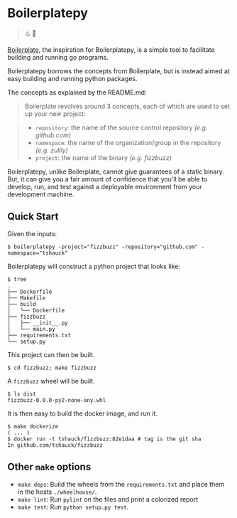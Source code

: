 # Boilerplatepy

> :hotsprings: :snake:

[Boilerplate](https://github.com/zulily/boilerplate/master/README.md),
the inspiration for Boilerplatepy, is a simple tool to facilitate
building and running go programs.

Boilerplatepy borrows the concepts from Boilerplate, but is instead
aimed at easy building and running python packages.

The concepts as explained by the README.md:

> Boilerplate revolves around 3 concepts, each of which are used to set up your
> new project:

> * `repository`: the name of the source control repository _(e.g. github.com)_
> * `namespace`: the name of the organization/group in the repository _(e.g.
  zulily)_
> * `project`: the name of the binary _(e.g. fizzbuzz)_

Boilerplatepy, unlike Boilerplate, cannot give guarantees of a static binary.
But, it can give you a fair amount of confidence that you'll be able to
develop, run, and test against a deployable environment from your development
machine.

## Quick Start

Given the inputs:

    $ boilerplatepy -project="fizzbuzz" -repository="github.com" -namespace="tshauck"

Boilerplatepy will construct a python project that looks like:

    $ tree
    .
    ├── Dockerfile
    ├── Makefile
    ├── build
    │   └── Dockerfile
    ├── fizzbuzz
    │   ├── __init__.py
    │   └── main.py
    ├── requirements.txt
    └── setup.py

This project can then be built.

    $ cd fizzbuzz; make fizzbuzz

A `fizzbuzz` wheel will be built.

    $ ls dist
    fizzbuzz-0.0.0-py2-none-any.whl

It is then easy to build the docker image, and run it.

    $ make dockerize
    ( ... )
    $ docker run -t tshauck/fizzbuzz:82e1daa # tag is the git sha
    In github.com/tshauck/fizzbuzz

## Other `make` options

- `make deps`: Build the wheels from the `requirements.txt` and place them in
  the hosts `./wheelhouse/`.
- `make lint`: Run `pylint` on the files and print a colorized report
- `make test`: Run `python setup.py test`.
